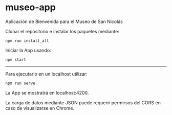 # museo-app
Aplicación de Bienvenida para el Museo de San Nicolás

Clonar el repositorio e instalar los paquetes mediante:

```
npm run install_all
```

Iniciar la App usando:

```
npm start
```

---

Para ejecutarlo en un localhost utilizar:

```
npm run serve
```

La App se mostratrá en localhost:4200.

La carga de datos mediante JSON puede requerir permirsos del CORS en caso de visualizarse en Chrome.
